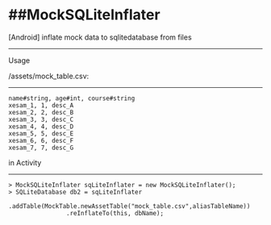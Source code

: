 ##MockSQLiteInflater
==================

[Android] inflate mock data to sqlitedatabase from files

-------

Usage  

/assets/mock_table.csv:  

-----

	name#string, age#int, course#string  
	xesam_1, 1, desc_A  
	xesam_2, 2, desc_B  
	xesam_3, 3, desc_C    
	xesam_4, 4, desc_D  
	xesam_5, 5, desc_E  
	xesam_6, 6, desc_F  
	xesam_7, 7, desc_G

in Activity  

--------

	> MockSQLiteInflater sqLiteInflater = new MockSQLiteInflater();
	> SQLiteDatabase db2 = sqLiteInflater
					.addTable(MockTable.newAssetTable("mock_table.csv",aliasTableName))
					.reInflateTo(this, dbName);
					
					
